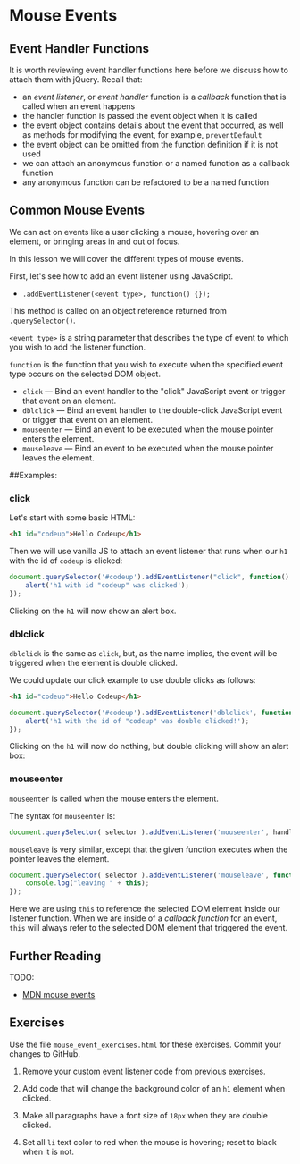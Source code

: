 # Mouse Events

## Event Handler Functions

It is worth reviewing event handler functions here before we discuss how to attach them with jQuery. Recall that:

- an *event listener*, or *event handler* function is a *callback* function that is called when an event happens
- the handler function is passed the event object when it is called
- the event object contains details about the event that occurred, as well as methods for modifying the event, for example, `preventDefault`
- the event object can be omitted from the function definition if it is not used
- we can attach an anonymous function or a named function as a callback function
- any anonymous function can be refactored to be a named function

## Common Mouse Events
We can act on events like a user clicking a mouse, hovering over an element, or bringing areas in and out of focus.

In this lesson we will cover the different types of mouse events.

First, let's see how to add an event listener using JavaScript. 

- `.addEventListener(<event type>, function() {});`

This method is called on an object reference returned from `.querySelector()`.

`<event type>` is a string parameter that describes the type of event to which you wish to add the listener function.  

`function` is the function that you wish to execute when the specified event type occurs on the selected DOM object.

- `click` &mdash; Bind an event handler to the "click" JavaScript event or trigger that event on an element.
- `dblclick` &mdash; Bind an event handler to the double-click JavaScript event or trigger that event on an element.
- `mouseenter` &mdash; Bind an event to be executed when the mouse pointer enters the element.
- `mouseleave` &mdash; Bind an event to be executed when the mouse pointer leaves the element.

##Examples:

### click
Let's start with some basic HTML:

~~~html
<h1 id="codeup">Hello Codeup</h1>
~~~

Then we will use vanilla JS to attach an event listener that runs when our `h1` with the id of `codeup` is clicked:

~~~js
document.querySelector('#codeup').addEventListener("click", function() {
    alert('h1 with id "codeup" was clicked');
});
~~~

Clicking on the `h1` will now show an alert box.

### dblclick

`dblclick` is the same as `click`, but, as the name implies, the event will be triggered when the element is double clicked.

We could update our click example to use double clicks as follows:

~~~html
<h1 id="codeup">Hello Codeup</h1>
~~~

~~~js
document.querySelector('#codeup').addEventListener('dblclick', function(e) {
    alert('h1 with the id of "codeup" was double clicked!');
});
~~~

Clicking on the `h1` will now do nothing, but double clicking will show an alert box:

### mouseenter

`mouseenter` is called when the mouse enters the element.

The syntax for `mouseenter` is:

~~~js
document.querySelector( selector ).addEventListener('mouseenter', handlerIn);
~~~

`mouseleave` is very similar, except that the given function executes when the pointer leaves the element.

~~~js
document.querySelector( selector ).addEventListener('mouseleave', function(event) {
    console.log("leaving " + this);
});
~~~


Here we are using `this` to reference the selected DOM element inside our listener function.  When we are inside of a _callback function_ for an event, `this` will always refer to the selected DOM element that triggered the event.

## Further Reading

TODO:
- [MDN mouse events](https://developer.mozilla.org/en-US/docs/Web/Events/Creating_and_triggering_events)

## Exercises

Use the file `mouse_event_exercises.html` for these exercises.  Commit your changes to GitHub.

1. Remove your custom event listener code from previous exercises.

1. Add code that will change the background color of an `h1` element when clicked.

1. Make all paragraphs have a font size of `18px` when they are double clicked.

1. Set all `li` text color to red when the mouse is hovering; reset to black when it is not.
